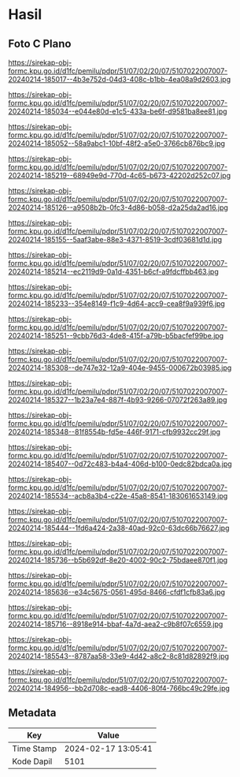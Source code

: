 # Hasil

## Foto C Plano

https://sirekap-obj-formc.kpu.go.id/d1fc/pemilu/pdpr/51/07/02/20/07/5107022007007-20240214-185017--4b3e752d-04d3-408c-b1bb-4ea08a9d2603.jpg

https://sirekap-obj-formc.kpu.go.id/d1fc/pemilu/pdpr/51/07/02/20/07/5107022007007-20240214-185034--e044e80d-e1c5-433a-be6f-d9581ba8ee81.jpg

https://sirekap-obj-formc.kpu.go.id/d1fc/pemilu/pdpr/51/07/02/20/07/5107022007007-20240214-185052--58a9abc1-10bf-48f2-a5e0-3766cb876bc9.jpg

https://sirekap-obj-formc.kpu.go.id/d1fc/pemilu/pdpr/51/07/02/20/07/5107022007007-20240214-185219--68949e9d-770d-4c65-b673-42202d252c07.jpg

https://sirekap-obj-formc.kpu.go.id/d1fc/pemilu/pdpr/51/07/02/20/07/5107022007007-20240214-185126--a9508b2b-0fc3-4d86-b058-d2a25da2ad16.jpg

https://sirekap-obj-formc.kpu.go.id/d1fc/pemilu/pdpr/51/07/02/20/07/5107022007007-20240214-185155--5aaf3abe-88e3-4371-8519-3cdf03681d1d.jpg

https://sirekap-obj-formc.kpu.go.id/d1fc/pemilu/pdpr/51/07/02/20/07/5107022007007-20240214-185214--ec2119d9-0a1d-4351-b6cf-a9fdcffbb463.jpg

https://sirekap-obj-formc.kpu.go.id/d1fc/pemilu/pdpr/51/07/02/20/07/5107022007007-20240214-185233--354e8149-f1c9-4d64-acc9-cea8f9a939f6.jpg

https://sirekap-obj-formc.kpu.go.id/d1fc/pemilu/pdpr/51/07/02/20/07/5107022007007-20240214-185251--9cbb76d3-4de8-415f-a79b-b5bacfef99be.jpg

https://sirekap-obj-formc.kpu.go.id/d1fc/pemilu/pdpr/51/07/02/20/07/5107022007007-20240214-185308--de747e32-12a9-404e-9455-000672b03985.jpg

https://sirekap-obj-formc.kpu.go.id/d1fc/pemilu/pdpr/51/07/02/20/07/5107022007007-20240214-185327--1b23a7e4-887f-4b93-9266-07072f263a89.jpg

https://sirekap-obj-formc.kpu.go.id/d1fc/pemilu/pdpr/51/07/02/20/07/5107022007007-20240214-185348--81f8554b-fd5e-446f-9171-cfb9932cc29f.jpg

https://sirekap-obj-formc.kpu.go.id/d1fc/pemilu/pdpr/51/07/02/20/07/5107022007007-20240214-185407--0d72c483-b4a4-406d-b100-0edc82bdca0a.jpg

https://sirekap-obj-formc.kpu.go.id/d1fc/pemilu/pdpr/51/07/02/20/07/5107022007007-20240214-185534--acb8a3b4-c22e-45a8-8541-183061653149.jpg

https://sirekap-obj-formc.kpu.go.id/d1fc/pemilu/pdpr/51/07/02/20/07/5107022007007-20240214-185444--1fd6a424-2a38-40ad-92c0-63dc66b76627.jpg

https://sirekap-obj-formc.kpu.go.id/d1fc/pemilu/pdpr/51/07/02/20/07/5107022007007-20240214-185736--b5b692df-8e20-4002-90c2-75bdaee870f1.jpg

https://sirekap-obj-formc.kpu.go.id/d1fc/pemilu/pdpr/51/07/02/20/07/5107022007007-20240214-185636--e34c5675-0561-495d-8466-cfdf1cfb83a6.jpg

https://sirekap-obj-formc.kpu.go.id/d1fc/pemilu/pdpr/51/07/02/20/07/5107022007007-20240214-185716--8918e914-bbaf-4a7d-aea2-c9b8f07c6559.jpg

https://sirekap-obj-formc.kpu.go.id/d1fc/pemilu/pdpr/51/07/02/20/07/5107022007007-20240214-185543--8787aa58-33e9-4d42-a8c2-8c81d82892f9.jpg

https://sirekap-obj-formc.kpu.go.id/d1fc/pemilu/pdpr/51/07/02/20/07/5107022007007-20240214-184956--bb2d708c-ead8-4406-80f4-766bc49c29fe.jpg


## Metadata

| Key        | Value               |
| ---------- | ------------------- |
| Time Stamp | 2024-02-17 13:05:41 |
| Kode Dapil | 5101                |



